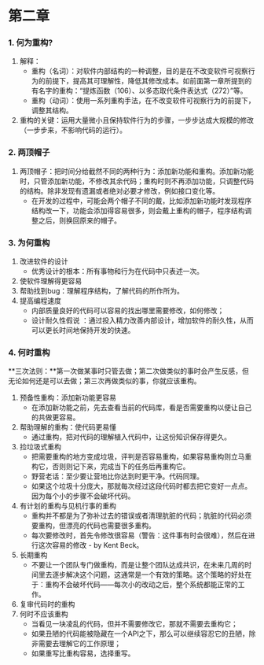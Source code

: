 # 第二章

### 1. 何为重构?

1. 解释：
   - 重构（名词）：对软件内部结构的一种调整，目的是在不改变软件可视察行为的前提下，提高其可理解性，降低其修改成本。如前面第一章所提到的有名字的重构：“提炼函数（106）、以多态取代条件表达式（272）”等。
   - 重构（动词）：使用一系列重构手法，在不改变软件可视察行为的前提下，调整其结构。
2. 重构的关键：运用大量微小且保持软件行为的步骤，一步步达成大规模的修改（一步步来，不影响代码的运行）。

### 2. 两顶帽子

1. 两顶帽子：把时间分给截然不同的两种行为：添加新功能和重构。添加新功能时，只管添加新功能，不修改其余代码；重构时则不再添加功能，只调整代码的结构。除非发现有遗漏或者绝对必要才修改，例如接口变化等。
   - 在开发的过程中，可能会两个帽子不同的戴，比如添加新功能时发现程序结构改一下，功能会添加得容易很多，则会戴上重构的帽子，程序结构调整之后，则换回原来的帽子。

### 3. 为何重构

1. 改进软件的设计
   - 优秀设计的根本：所有事物和行为在代码中只表述一次。
2. 使软件理解得更容易
3. 帮助找到bug：理解程序结构，了解代码的所作所为。
4. 提高编程速度
   - 内部质量良好的代码可以容易的找出哪里需要修改，如何修改；
   - 设计耐久性假说 ：通过投入精力改善内部设计，增加软件的耐久性，从而可以更长时间地保持开发的快速。

### 4. 何时重构

**三次法则：**第一次做某事时只管去做；第二次做类似的事时会产生反感，但无论如何还是可以去做；第三次再做类似的事，你就应该重构。

1. 预备性重构：添加新功能更容易
   - 在添加新功能之前，先去查看当前的代码库，看是否需要重构以便让自己的共做更容易。
2. 帮助理解的重构：使代码更易懂
   - 通过重构，把对代码的理解植入代码中，让这份知识保存得更久。
3. 捡垃圾式重构
   - 把需要重构的地方变成垃圾，评判是否容易重构，如果容易重构则立马重构它，否则则记下来，完成当下的任务后再重构它。
   - 野营老话：至少要让营地比你达到时更干净。代码同理。
   - 如果这个垃圾十分庞大，那就每次经过这段代码时都去把它变好一点点。因为每个小的步骤不会破坏代码。
4. 有计划的重构与见机行事的重构
   - 重构并不都是为了弥补过去的错误或者清理肮脏的代码；肮脏的代码必须要重构，但漂亮的代码也需要很多重构。
   - 每次要修改时，首先令修改很容易（警告：这件事有时会很难），然后在进行这次容易的修改 - by Kent Beck。
5. 长期重构
   - 不要让一个团队专门做重构，而是让整个团队达成共识，在未来几周的时间里去逐步解决这个问题，这通常是一个有效的策略。这个策略的好处在于：重构不会破坏代码——每次小的改动之后，整个系统都能正常的工作。
6. 复审代码时的重构
7. 何时不应该重构
   - 当看见一块凌乱的代码，但并不需要修改它，那就不需要去重构它；
   - 如果丑陋的代码能被隐藏在一个API之下，那么可以继续容忍它的丑陋，除非需要去理解它的工作原理；
   - 如果重写比重构容易，选择重写。